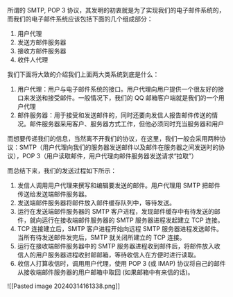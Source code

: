 所谓的 SMTP, POP 3 协议，其发明的初衷就是为了实现我们的电子邮件系统的，而我们的电子邮件系统应该包括下面的几个组成部分：
1. 用户代理
2. 发送方邮件服务器
3. 接收方邮件服务器
4. 收件人代理

我们下面将大致的介绍我们上面两大类系统到底是什么：
1. 用户代理：用户与电子邮件系统的接口。用户代理向用户提供一个很友好的接口来发送和接受邮件。一般情况下，我们的 QQ 邮箱客户端就是我们的一个用户代理
2. 邮件服务器：用于接受和发送邮件的，同时还要向发信人报告邮件传送的情况。邮件服务器采用客户、服务器方式工作，但他必须同时充当服务器和用户


而想要传递我们的信息，当然离不开我们的协议，在这里，我们一般会采用两种协议：SMTP（用户代理向我们的服务器发送邮件以及邮件在服务器之间发送时的协议），POP 3（用户读取邮件，用户代理向邮件服务器发送请求“拉取”）

而总结下来，我们的发送过程如下所示：
1. 发信人调用用户代理来撰写和编辑要发送的邮件。用户代理用 SMTP 把邮件传送给发送端邮件服务器。
2. 发送端邮件服务器将邮件放入邮件缓存队列中，等待发送。
3. 运行在发送端邮件服务器的 SMTP 客户进程，发现邮件缓存中有待发送的邮件，就向运行在接收端邮件服务器的 SMTP 服务器进程发起建立 TCP 连接。
4. TCP 连接建立后，SMTP 客户进程开始向远程 SMTP 服务器进程发送邮件。当所有待发送邮件发完后，SMTP 就关闭所建立的 TCP 连接。
 5. 运行在接收端邮件服务器中的 SMTP 服务器进程收到邮件后，将邮件放入收信人的用户服务器进程收封邮邮箱，等待收信人在方便时进行读取。
6. 收信人打算收信时，调用用户代理，使用 POP 3 (或 IMAP) 协议将自己的邮件从接收端邮件服务器的用户邮箱中取回 (如果邮箱中有来信的话)。

![[Pasted image 20240314161338.png]]

